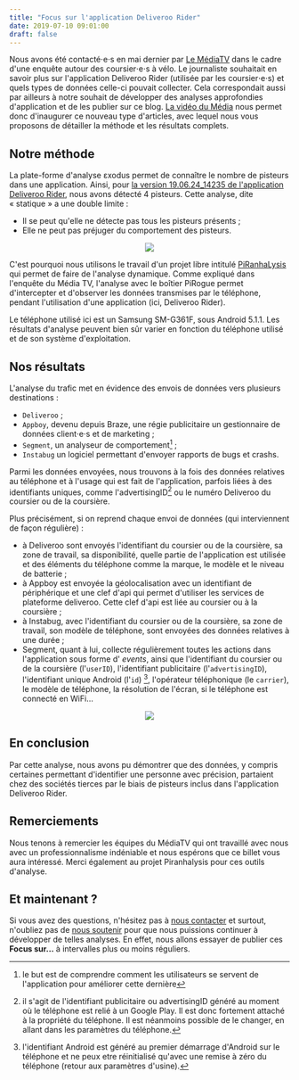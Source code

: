 ```yaml
---
title: "Focus sur l'application Deliveroo Rider"
date: 2019-07-10 09:01:00
draft: false
---
```


Nous avons été contacté⋅e⋅s  en mai dernier par [Le MédiaTV](https://lemediatv.fr) dans le cadre d'une enquête autour des coursier⋅e⋅s à vélo. Le journaliste souhaitait en savoir plus sur l'application Deliveroo Rider (utilisée par les coursier⋅e⋅s) et quels types de données celle-ci pouvait collecter. Cela correspondait aussi par ailleurs à notre souhait de développer des analyses approfondies d'application et de les publier sur ce blog. [La vidéo du Média](https://youtu.be/vASAMVRiy8s?t=1725) nous permet donc d'inaugurer ce nouveau type d'articles, avec lequel nous vous proposons de détailler la méthode et les résultats complets.

## Notre méthode

La plate-forme d'analyse εxodus permet de connaître le nombre de pisteurs dans une application. Ainsi, pour [la version 19.06.24_14235 de l'application Deliveroo Rider](https://reports.exodus-privacy.eu.org/fr/reports/80251/), nous avons détecté 4 pisteurs. Cette analyse, dite «&nbsp;statique&nbsp;» a une double limite :

* Il se peut qu'elle ne détecte pas tous les pisteurs présents ;
* Elle ne peut pas préjuger du comportement des pisteurs.

<center>
<a href="https://reports.exodus-privacy.eu.org/fr/reports/84460/">
            <img src="/media/deliverooreport.png" caption="le rapport d'analyse de Deliveroo rider">
        </a>
</center>

C'est pourquoi nous utilisons le travail d'un projet libre intitulé
[PiRanhaLysis](https://github.com/PiRanhaLysis) qui permet de faire de l'analyse
dynamique. Comme expliqué dans l'enquête du Média TV, l'analyse avec le boîtier
PiRogue permet d'intercepter et d'observer les données transmises par le
téléphone, pendant l'utilisation d'une application (ici, Deliveroo Rider).

Le téléphone utilisé ici est un Samsung SM-G361F, sous Android 5.1.1. Les résultats d'analyse peuvent bien sûr varier en fonction du téléphone utilisé et de son système d'exploitation.

## Nos résultats

L'analyse du trafic met en évidence des envois de données vers plusieurs destinations :

* `Deliveroo` ;
* `Appboy`, devenu depuis Braze, une régie publicitaire un gestionnaire de données client⋅e⋅s et de marketing ;
* `Segment`, un analyseur de comportement[^1] ;
* `Instabug` un logiciel permettant d'envoyer rapports de bugs et crashs.

Parmi les données envoyées, nous trouvons à la fois des données relatives au
téléphone et à l'usage qui est fait de l'application, parfois liées à des
identifiants uniques, comme l'advertisingID[^2] ou le numéro Deliveroo du
coursier ou de la coursière.

Plus précisément, si on reprend chaque envoi de données (qui interviennent de façon régulière) :

* à Deliveroo sont envoyés l'identifiant du coursier ou de la coursière, sa zone
de travail, sa disponibilité, quelle partie de l'application est utilisée et
des éléments du téléphone comme la marque, le modèle et le niveau de batterie ;
* à Appboy est envoyée la géolocalisation avec un identifiant de périphérique et
une clef d'api qui permet d'utiliser les services de plateforme deliveroo.
Cette clef d'api est liée au coursier ou à la coursière ;
* à Instabug, avec l'identifiant du coursier ou de la coursière, sa zone de
travail, son modèle de téléphone, sont envoyées des données relatives à une
durée ;
* Segment, quant à lui, collecte régulièrement toutes les actions dans
l'application sous forme d' _events_, ainsi que l'identifiant du coursier ou
de la coursière (l'`userID`), l'identifiant publicitaire (l'`advertisingID`),
l'identifiant unique Android (l'`id`) [^3], l'opérateur téléphonique (le
`carrier`), le modèle de téléphone, la résolution de l'écran, si le téléphone
est connecté en WiFi…

<center>
    <img src="/media/deliveroosegment.png" caption="les données envoyées à Segment">
</center>

## En conclusion
Par cette analyse, nous avons pu démontrer que des données, y compris certaines permettant d'identifier une personne avec précision, partaient chez des sociétés tierces par le biais de pisteurs inclus dans l'application Deliveroo Rider.

## Remerciements
Nous tenons à remercier les équipes du MédiaTV qui ont travaillé avec nous avec un professionnalisme indéniable et nous espérons que ce billet vous aura intéressé.
Merci également au projet Piranhalysis pour ces outils d'analyse.

## Et maintenant ?
Si vous avez des questions, n'hésitez pas à [nous
contacter](https://exodus-privacy.eu.org/fr/page/who/) et surtout, n'oubliez pas
de [nous soutenir](https://exodus-privacy.eu.org/fr/page/contribute/) pour que
nous puissions continuer à développer de telles analyses. En effet, nous allons
essayer de publier ces __Focus sur…__ à intervalles plus ou moins réguliers.

[^1]: le but est de comprendre comment les utilisateurs se servent de l'application pour améliorer cette dernière

[^2]: il s'agit de l'identifiant publicitaire ou advertisingID généré au moment où le téléphone est relié à un Google Play. Il est donc fortement attaché à la propriété du téléphone. Il est néanmoins possible de le changer, en allant dans les paramètres du téléphone.

[^3]: l'identifiant Android est généré au premier démarrage d'Android sur le téléphone et ne peux etre réinitialisé qu'avec une remise à zéro du téléphone (retour aux paramètres d'usine).
